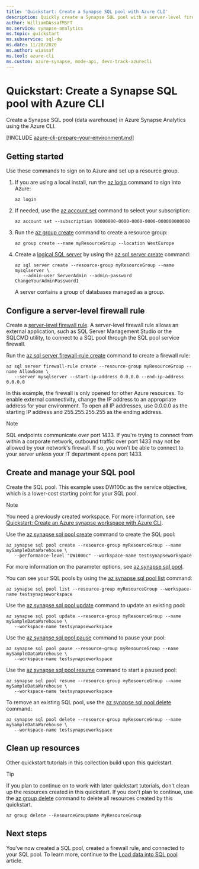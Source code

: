 ```yaml
---
title: 'Quickstart: Create a Synapse SQL pool with Azure CLI'
description: Quickly create a Synapse SQL pool with a server-level firewall rule using the Azure CLI.
author: WilliamDAssafMSFT
ms.service: synapse-analytics
ms.topic: quickstart
ms.subservice: sql-dw
ms.date: 11/20/2020
ms.author: wiassaf
ms.tool: azure-cli
ms.custom: azure-synapse, mode-api, devx-track-azurecli
---
```

# Quickstart: Create a Synapse SQL pool with Azure CLI

Create a Synapse SQL pool (data warehouse) in Azure Synapse Analytics using the Azure CLI.

[!INCLUDE [azure-cli-prepare-your-environment.md](~/reusable-content/azure-cli/azure-cli-prepare-your-environment.md)]

## Getting started

Use these commands to sign on to Azure and set up a resource group.

1. If you are using a local install, run the [az login](/cli/azure/reference-index#az-login) command to sign into Azure:

   ```azurecli
   az login
   ```

1. If needed, use the [az account set](/cli/azure/account#az-account-set) command to select your subscription:

   ```azurecli
   az account set --subscription 00000000-0000-0000-0000-000000000000
   ```

1. Run the [az group create](/cli/azure/group#az-group-create) command to create a resource group:

   ```azurecli
   az group create --name myResourceGroup --location WestEurope
   ```

1. Create a [logical SQL server](/azure/azure-sql/database/logical-servers?toc=/azure/synapse-analytics/sql-data-warehouse/toc.json&bc=/azure/synapse-analytics/sql-data-warehouse/breadcrumb/toc.json) by using the [az sql server create](/cli/azure/sql/server#az-sql-server-create) command:

   ```azurecli
   az sql server create --resource-group myResourceGroup --name mysqlserver \
      --admin-user ServerAdmin --admin-password ChangeYourAdminPassword1
   ```

   A server contains a group of databases managed as a group.

## Configure a server-level firewall rule

Create a [server-level firewall rule](/azure/azure-sql/database/firewall-configure?toc=/azure/synapse-analytics/sql-data-warehouse/toc.json&bc=/azure/synapse-analytics/sql-data-warehouse/breadcrumb/toc.json). A server-level firewall rule allows an external application, such as SQL Server Management Studio or the SQLCMD utility, to connect to a SQL pool through the SQL pool service firewall.

Run the [az sql server firewall-rule create](/cli/azure/sql/server/firewall-rule#az-sql-server-firewall-rule-create) command to create a firewall rule:

```azurecli
az sql server firewall-rule create --resource-group myResourceGroup --name AllowSome \
   --server mysqlserver --start-ip-address 0.0.0.0 --end-ip-address 0.0.0.0
```

In this example, the firewall is only opened for other Azure resources. To enable external connectivity, change the IP address to an appropriate address for your environment. To open all IP addresses, use 0.0.0.0 as the starting IP address and 255.255.255.255 as the ending address.

> [!NOTE]
> SQL endpoints communicate over port 1433. If you're trying to connect from within a corporate network, outbound traffic over port 1433 may not be allowed by your network's firewall. If so, you won't be able to connect to your server unless your IT department opens port 1433.
>

## Create and manage your SQL pool

Create the SQL pool. This example uses DW100c as the service objective, which is a lower-cost starting point for your SQL pool.

> [!NOTE]
> You need a previously created workspace. For more information, see [Quickstart: Create an Azure synapse workspace with Azure CLI](../quickstart-create-workspace-cli.md).

Use the [az synapse sql pool create](/cli/azure/synapse/sql/pool#az-synapse-sql-pool-create) command to create the SQL pool:

```azurecli
az synapse sql pool create --resource-group myResourceGroup --name mySampleDataWarehouse \
   --performance-level "DW1000c" --workspace-name testsynapseworkspace
```

For more information on the parameter options, see [az synapse sql pool](/cli/azure/synapse/sql/pool).

You can see your SQL pools by using the [az synapse sql pool list](/cli/azure/synapse/sql/pool#az-synapse-sql-pool-list) command:

```azurecli
az synapse sql pool list --resource-group myResourceGroup --workspace-name testsynapseworkspace
```

Use the [az synapse sql pool update](/cli/azure/synapse/sql/pool#az-synapse-sql-pool-update) command to update an existing pool:

```azurecli
az synapse sql pool update --resource-group myResourceGroup --name mySampleDataWarehouse \
   --workspace-name testsynapseworkspace
```

Use the [az synapse sql pool pause](/cli/azure/synapse/sql/pool#az-synapse-sql-pool-pause) command to pause your pool:

```azurecli
az synapse sql pool pause --resource-group myResourceGroup --name mySampleDataWarehouse \
   --workspace-name testsynapseworkspace
```

Use the [az synapse sql pool resume](/cli/azure/synapse/sql/pool#az-synapse-sql-pool-resume) command to start a paused pool:

```azurecli
az synapse sql pool resume --resource-group myResourceGroup --name mySampleDataWarehouse \
   --workspace-name testsynapseworkspace
```

To remove an existing SQL pool, use the [az synapse sql pool delete](/cli/azure/synapse/sql/pool#az-synapse-sql-pool-delete) command:

```azurecli
az synapse sql pool delete --resource-group myResourceGroup --name mySampleDataWarehouse \
   --workspace-name testsynapseworkspace
```

## Clean up resources

Other quickstart tutorials in this collection build upon this quickstart.

> [!TIP]
> If you plan to continue on to work with later quickstart tutorials, don't clean up the resources created in this quickstart. If you don't plan to continue, use the [az group delete](/cli/azure/group#az-group-delete) command to delete all resources created by this quickstart.
>

```azurecli
az group delete --ResourceGroupName MyResourceGroup
```

## Next steps

You've now created a SQL pool, created a firewall rule, and connected to your SQL pool. To learn more, continue to the [Load data into SQL pool](./load-data-from-azure-blob-storage-using-copy.md) article.
